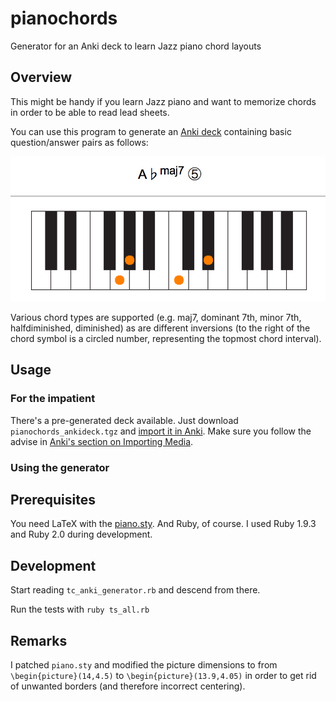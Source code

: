 pianochords
===========

Generator for an Anki deck to learn Jazz piano chord layouts

## Overview

This might be handy if you learn Jazz piano and want to memorize
chords in order to be able to read lead sheets.

You can use this program to generate an [Anki deck](http://ankisrs.net/)
containing basic question/answer pairs as follows:

![sample question answer pair](/example.png "A sample question/answer pair")

Various chord types are supported (e.g. maj7, dominant 7th, minor 7th, halfdiminished,
diminished) as are different inversions (to the right of the chord symbol
is a circled number, representing the topmost chord interval).

## Usage
### For the impatient
There's a pre-generated deck available. Just download
`pianochords_ankideck.tgz` and [import it in Anki](http://ankisrs.net/docs/manual.html#importing).
Make sure you follow the advise in [Anki's section on Importing
Media](http://ankisrs.net/docs/manual.html#importing-media).

### Using the generator

## Prerequisites
You need LaTeX with the [piano.sty](http://www.ctan.org/tex-archive/macros/latex/contrib/piano).
And Ruby, of course. I used Ruby 1.9.3 and Ruby 2.0 during development.

## Development
Start reading `tc_anki_generator.rb` and descend from there.

Run the tests with `ruby ts_all.rb`

## Remarks
I patched `piano.sty` and modified the picture dimensions to
from `\begin{picture}(14,4.5)` to `\begin{picture}(13.9,4.05)` in order to
get rid of unwanted borders (and therefore incorrect centering).


